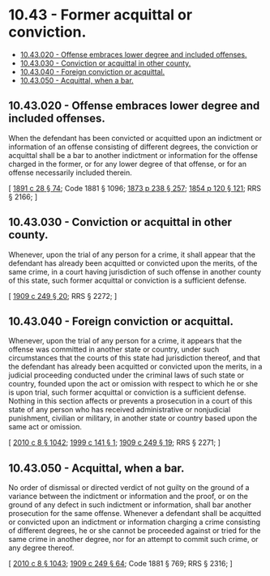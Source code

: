 # 10.43 - Former acquittal or conviction.
* [10.43.020 - Offense embraces lower degree and included offenses.](#1043020---offense-embraces-lower-degree-and-included-offenses)
* [10.43.030 - Conviction or acquittal in other county.](#1043030---conviction-or-acquittal-in-other-county)
* [10.43.040 - Foreign conviction or acquittal.](#1043040---foreign-conviction-or-acquittal)
* [10.43.050 - Acquittal, when a bar.](#1043050---acquittal-when-a-bar)
## 10.43.020 - Offense embraces lower degree and included offenses.
When the defendant has been convicted or acquitted upon an indictment or information of an offense consisting of different degrees, the conviction or acquittal shall be a bar to another indictment or information for the offense charged in the former, or for any lower degree of that offense, or for an offense necessarily included therein.

\[ [1891 c 28 § 74](https://leg.wa.gov/CodeReviser/documents/sessionlaw/1891c28.pdf?cite=1891%20c%2028%20§%2074); Code 1881 § 1096; [1873 p 238 § 257](https://leg.wa.gov/CodeReviser/Pages/session_laws.aspx?cite=1873%20p%20238%20§%20257); [1854 p 120 § 121](https://leg.wa.gov/CodeReviser/Pages/session_laws.aspx?cite=1854%20p%20120%20§%20121); RRS § 2166; \]

## 10.43.030 - Conviction or acquittal in other county.
Whenever, upon the trial of any person for a crime, it shall appear that the defendant has already been acquitted or convicted upon the merits, of the same crime, in a court having jurisdiction of such offense in another county of this state, such former acquittal or conviction is a sufficient defense.

\[ [1909 c 249 § 20](https://leg.wa.gov/CodeReviser/documents/sessionlaw/1909c249.pdf?cite=1909%20c%20249%20§%2020); RRS § 2272; \]

## 10.43.040 - Foreign conviction or acquittal.
Whenever, upon the trial of any person for a crime, it appears that the offense was committed in another state or country, under such circumstances that the courts of this state had jurisdiction thereof, and that the defendant has already been acquitted or convicted upon the merits, in a judicial proceeding conducted under the criminal laws of such state or country, founded upon the act or omission with respect to which he or she is upon trial, such former acquittal or conviction is a sufficient defense. Nothing in this section affects or prevents a prosecution in a court of this state of any person who has received administrative or nonjudicial punishment, civilian or military, in another state or country based upon the same act or omission.

\[ [2010 c 8 § 1042](https://lawfilesext.leg.wa.gov/biennium/2009-10/Pdf/Bills/Session%20Laws/Senate/6239-S.SL.pdf?cite=2010%20c%208%20§%201042); [1999 c 141 § 1](https://lawfilesext.leg.wa.gov/biennium/1999-00/Pdf/Bills/Session%20Laws/House/1067.SL.pdf?cite=1999%20c%20141%20§%201); [1909 c 249 § 19](https://leg.wa.gov/CodeReviser/documents/sessionlaw/1909c249.pdf?cite=1909%20c%20249%20§%2019); RRS § 2271; \]

## 10.43.050 - Acquittal, when a bar.
No order of dismissal or directed verdict of not guilty on the ground of a variance between the indictment or information and the proof, or on the ground of any defect in such indictment or information, shall bar another prosecution for the same offense. Whenever a defendant shall be acquitted or convicted upon an indictment or information charging a crime consisting of different degrees, he or she cannot be proceeded against or tried for the same crime in another degree, nor for an attempt to commit such crime, or any degree thereof.

\[ [2010 c 8 § 1043](https://lawfilesext.leg.wa.gov/biennium/2009-10/Pdf/Bills/Session%20Laws/Senate/6239-S.SL.pdf?cite=2010%20c%208%20§%201043); [1909 c 249 § 64](https://leg.wa.gov/CodeReviser/documents/sessionlaw/1909c249.pdf?cite=1909%20c%20249%20§%2064); Code 1881 § 769; RRS § 2316; \]

